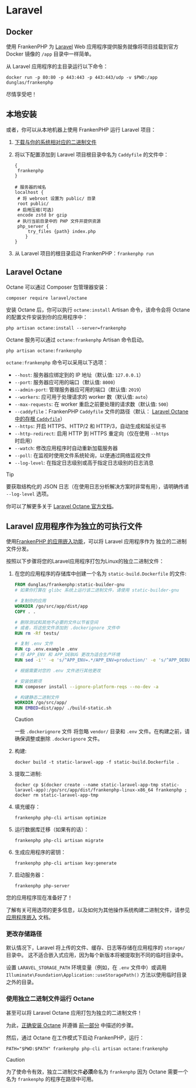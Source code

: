 # Laravel

## Docker

使用 FrankenPHP 为 [Laravel](https://laravel.com) Web 应用程序提供服务就像将项目挂载到官方 Docker 镜像的 `/app` 目录中一样简单。

从 Laravel 应用程序的主目录运行以下命令：

```console
docker run -p 80:80 -p 443:443 -p 443:443/udp -v $PWD:/app dunglas/frankenphp
```

尽情享受吧！

## 本地安装

或者，你可以从本地机器上使用 FrankenPHP 运行 Laravel 项目：

1. [下载与你的系统相对应的二进制文件](https://github.com/php/frankenphp/releases)
2. 将以下配置添加到 Laravel 项目根目录中名为 `Caddyfile` 的文件中：

   ```caddyfile
   {
   	frankenphp
   }

   # 服务器的域名
   localhost {
   	# 将 webroot 设置为 public/ 目录
   	root public/
   	# 启用压缩(可选)
   	encode zstd br gzip
   	# 执行当前目录中的 PHP 文件并提供资源
   	php_server {
   	    try_files {path} index.php
       }
   }
   ```

3. 从 Laravel 项目的根目录启动 FrankenPHP：`frankenphp run`

## Laravel Octane

Octane 可以通过 Composer 包管理器安装：

```console
composer require laravel/octane
```

安装 Octane 后，你可以执行 `octane:install` Artisan 命令，该命令会将 Octane 的配置文件安装到你的应用程序中：

```console
php artisan octane:install --server=frankenphp
```

Octane 服务可以通过 `octane:frankenphp` Artisan 命令启动。

```console
php artisan octane:frankenphp
```

`octane:frankenphp` 命令可以采用以下选项：

- `--host`: 服务器应绑定到的 IP 地址（默认值: `127.0.0.1`）
- `--port`: 服务器应可用的端口（默认值: `8000`）
- `--admin-port`: 管理服务器应可用的端口（默认值: `2019`）
- `--workers`: 应可用于处理请求的 worker 数（默认值: `auto`）
- `--max-requests`: 在 worker 重启之前要处理的请求数（默认值: `500`）
- `--caddyfile`：FrankenPHP `Caddyfile` 文件的路径（默认： [Laravel Octane 中的存根 `Caddyfile`](https://github.com/laravel/octane/blob/2.x/src/Commands/stubs/Caddyfile)）
- `--https`: 开启 HTTPS、HTTP/2 和 HTTP/3，自动生成和延长证书
- `--http-redirect`: 启用 HTTP 到 HTTPS 重定向（仅在使用 `--https` 时启用）
- `--watch`: 修改应用程序时自动重新加载服务器
- `--poll`: 在监视时使用文件系统轮询，以便通过网络监视文件
- `--log-level`: 在指定日志级别或高于指定日志级别的日志消息

> [!TIP]
> 要获取结构化的 JSON 日志（在使用日志分析解决方案时非常有用），请明确传递 `--log-level` 选项。

你可以了解更多关于 [Laravel Octane 官方文档](https://laravel.com/docs/octane)。

## Laravel 应用程序作为独立的可执行文件

使用[FrankenPHP 的应用嵌入功能](embed.md)，可以将 Laravel 应用程序作为
独立的二进制文件分发。

按照以下步骤将您的Laravel应用程序打包为Linux的独立二进制文件：

1. 在您的应用程序的存储库中创建一个名为 `static-build.Dockerfile` 的文件:

   ```dockerfile
   FROM dunglas/frankenphp:static-builder-gnu
   # 如果你打算在 glibc 系统上运行该二进制文件，请使用 static-builder-gnu

   # 复制你的应用
   WORKDIR /go/src/app/dist/app
   COPY . .

   # 删除测试和其他不必要的文件以节省空间
   # 或者，将这些文件添加到 .dockerignore 文件中
   RUN rm -Rf tests/

   # 复制 .env 文件
   RUN cp .env.example .env
   # 将 APP_ENV 和 APP_DEBUG 更改为适合生产环境
   RUN sed -i'' -e 's/^APP_ENV=.*/APP_ENV=production/' -e 's/^APP_DEBUG=.*/APP_DEBUG=false/' .env

   # 根据需要对您的 .env 文件进行其他更改

   # 安装依赖项
   RUN composer install --ignore-platform-reqs --no-dev -a

   # 构建静态二进制文件
   WORKDIR /go/src/app/
   RUN EMBED=dist/app/ ./build-static.sh
   ```

   > [!CAUTION]
   >
   > 一些 `.dockerignore` 文件
   > 将忽略 `vendor/` 目录和 `.env` 文件。在构建之前，请确保调整或删除 `.dockerignore` 文件。

2. 构建:

   ```console
   docker build -t static-laravel-app -f static-build.Dockerfile .
   ```

3. 提取二进制:

   ```console
   docker cp $(docker create --name static-laravel-app-tmp static-laravel-app):/go/src/app/dist/frankenphp-linux-x86_64 frankenphp ; docker rm static-laravel-app-tmp
   ```

4. 填充缓存：

   ```console
   frankenphp php-cli artisan optimize
   ```

5. 运行数据库迁移（如果有的话）：

   ```console
   frankenphp php-cli artisan migrate
   ```

6. 生成应用程序的密钥：

   ```console
   frankenphp php-cli artisan key:generate
   ```

7. 启动服务器：

   ```console
   frankenphp php-server
   ```

您的应用程序现在准备好了！

了解有关可用选项的更多信息，以及如何为其他操作系统构建二进制文件，请参见 [应用程序嵌入](embed.md)
文档。

### 更改存储路径

默认情况下，Laravel 将上传的文件、缓存、日志等存储在应用程序的 `storage/` 目录中。
这不适合嵌入式应用，因为每个新版本将被提取到不同的临时目录中。

设置 `LARAVEL_STORAGE_PATH` 环境变量（例如，在 `.env` 文件中）或调用 `Illuminate\Foundation\Application::useStoragePath()` 方法以使用临时目录之外的目录。

### 使用独立二进制文件运行 Octane

甚至可以将 Laravel Octane 应用打包为独立的二进制文件！

为此，[正确安装 Octane](#laravel-octane) 并遵循 [前一部分](#laravel-应用程序作为独立的可执行文件) 中描述的步骤。

然后，通过 Octane 在工作模式下启动 FrankenPHP，运行：

```console
PATH="$PWD:$PATH" frankenphp php-cli artisan octane:frankenphp
```

> [!CAUTION]
>
> 为了使命令有效，独立二进制文件**必须**命名为 `frankenphp`
> 因为 Octane 需要一个名为 `frankenphp` 的程序在路径中可用。
